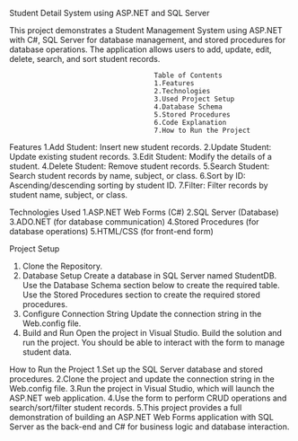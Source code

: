 Student Detail System using ASP.NET and SQL Server

This project demonstrates a Student Management System using ASP.NET with C#, SQL Server for database management, and stored procedures for database operations. The application allows users to add, update, edit, delete, search, and sort student records.

                                        Table of Contents 
                                        1.Features 
                                        2.Technologies 
                                        3.Used Project Setup
                                        4.Database Schema
                                        5.Stored Procedures
                                        6.Code Explanation
                                        7.How to Run the Project


Features
1.Add Student: Insert new student records.
2.Update Student: Update existing student records.
3.Edit Student: Modify the details of a student.
4.Delete Student: Remove student records.
5.Search Student: Search student records by name, subject, or class.
6.Sort by ID: Ascending/descending sorting by student ID.
7.Filter: Filter records by student name, subject, or class.


Technologies Used
1.ASP.NET Web Forms (C#)
2.SQL Server (Database)
3.ADO.NET (for database communication)
4.Stored Procedures (for database operations)
5.HTML/CSS (for front-end form)


Project Setup
1. Clone the Repository.
2. Database Setup
        Create a database in SQL Server named StudentDB.
        Use the Database Schema section below to create the required table.
        Use the Stored Procedures section to create the required stored procedures.
3. Configure Connection String
        Update the connection string in the Web.config file.
4. Build and Run
        Open the project in Visual Studio.
        Build the solution and run the project. You should be able to interact with the form to manage student data.

   
How to Run the Project
1.Set up the SQL Server database and stored procedures.
2.Clone the project and update the connection string in the Web.config file.
3.Run the project in Visual Studio, which will launch the ASP.NET web application.
4.Use the form to perform CRUD operations and search/sort/filter student records.
5.This project provides a full demonstration of building an ASP.NET Web Forms application with SQL Server as the back-end and C# for business logic and database interaction.
